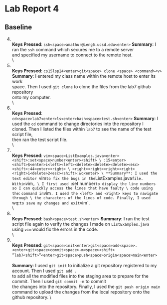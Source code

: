 # Lab Report 4
## Baseline
4. \
**Keys Pressed**: `ssh<space>amathur@ieng6.ucsd.edu<enter>`
**Summary**: I ran the `ssh` command which secures me to a remote server \
and specified my username to connect to the remote host. \
 \
5. \
**Keys Pressed**: `cs15lsp24<enter>git<space> clone <space> <command><v>`
**Summary**: I entered my class name within the remote host to enter its work \
space. Then I used `git clone` to clone the files from the lab7 github repository \
onto my computer. \
 \
6. \
**Keys Pressed**: `cd<space>lab7<enter>ls<enter>bash<space>test.sh<enter>`
**Summary**: I used the `cd` command to change directories into the repository I \
cloned. Then I listed the files within `lab7` to see the name of the test script file, \
then ran the test script file. \
 \
7. \
**Keys Pressed**: `vim<space>ListExamples.java<enter><shift>:set<space>number<enter><shift> \
:15<enter><shift>$<enter>i<left><left><delete><delete><delete><esc><shift>:44<enter><right> \
<right><right><right><right><right>i<delete>2<esc><shift>:wq<enter> \
**Summary**: I used the text editor `vim` to fix the bugs in the `ListExamples.java` file. Within `vim`, \
I first used `:set number` to display the line numbers so I can quickly access the lines that have faulty \
code using the `: <line-number>` command in `vim`. I used the <left> and <right> keys to navigate through \
the characters of the lines of code. Finally, I used `wq:` to save my changes and exit `vim`. \
 \
8. \
**Keys Pressed**: `bash<space>test.sh<enter>`
**Summary**: I ran the test script file again to verify the changes I made on `ListExamples.java` \
using `vim` would fix the errors in the code. \
 \
9. \
**Keys Pressed**: `git<space>init<enter>git<space>add<space>.<enter>git<space>commit<space>-m<space><shift>` \
`”lab7<shift>”<enter>git<space>push<space>origin<space>main<enter>` \
 \
**Summary**: I used `git init` to initialize a git repository registered to my account. Then I used `git add .` \
to add all the modified files into the staging area to prepare for the commit. Then I used `git commit -m` to commit \
the changes into the repository. Finally, I used the `git push origin main` command to upload the changes from the local
repository onto the github repository. \
